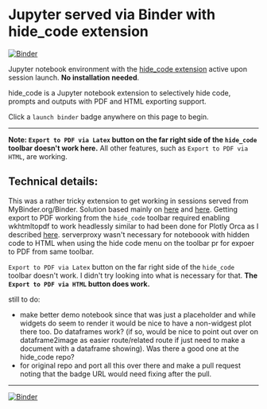# Jupyter served via Binder with hide_code extension

[![Binder](https://mybinder.org/badge_logo.svg)](https://beta.mybinder.org/v2/gh/fomightez/jupyter_hide_code/master?filepath=index.ipynb) 

Jupyter notebook environment with the [hide_code extension](https://github.com/kirbs-/hide_code) active upon session launch. **No installation needed**.

hide_code is a Jupyter notebook extension to selectively hide code, prompts and outputs with PDF and HTML exporting support.

Click a `launch binder` badge anywhere on this page to begin.

-----

**Note: `Export to PDF via Latex` button on the far right side of the `hide_code` toolbar doesn't work here.** All other features, such as `Export to PDF via HTML`, are working.

## Technical details:

This was a rather tricky extension to get working in sessions served from MyBinder.org/Binder. Solution based mainly on [here](https://stackoverflow.com/a/39169844/8508004) and [here](https://github.com/binder-examples/jupyter-extension/blob/1fecbd818ef84980ec1043e4b57edebf7053d1f9/postBuild). Getting export to PDF working from the `hide_code` toolbar required enabling wkhtmltopdf to work headlessly similar to had been done for Plotly Orca as I described [here](https://discourse.jupyter.org/t/using-plotlys-orca-to-generate-static-plots-in-binder-served-sessions/1232/4?u=fomightez). serverproxy wasn't necessary for noteboook with hidden code to HTML when using the hide code menu on the toolbar pr for expoer to PDF from same toolbar. 

`Export to PDF via Latex` button on the far right side of the `hide_code` toolbar doesn't work. I didn't try looking into what is necessary for that. **The `Export to PDF via HTML` button does work.** 

still to do:
- make better demo notebook since that was just a placeholder and while widgets do seem to render it would be nice to have a non-widgest plot there too. Do dataframes work? (if so, would be nice to point out over on dataframe2image as easier route/related route if just need to make a document with a dataframe showing). Was there a good one at the hide_code repo?
- for original repo and port all this over there and make a pull request noting that the badge URL would need fixing after the pull.


-----

[![Binder](https://mybinder.org/badge_logo.svg)](https://beta.mybinder.org/v2/gh/fomightez/jupyter_hide_code/master?filepath=index.ipynb) 
